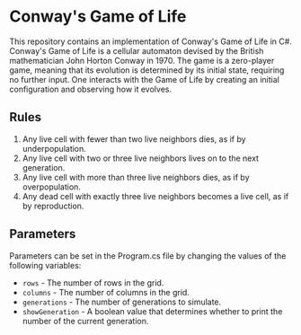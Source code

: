 # Conway's Game of Life

This repository contains an implementation of Conway's Game of Life in C#. Conway's Game of Life is a cellular automaton devised by the British mathematician John Horton Conway in 1970. The game is a zero-player game, meaning that its evolution is determined by its initial state, requiring no further input. One interacts with the Game of Life by creating an initial configuration and observing how it evolves.

## Rules

1. Any live cell with fewer than two live neighbors dies, as if by underpopulation.
2. Any live cell with two or three live neighbors lives on to the next generation.
3. Any live cell with more than three live neighbors dies, as if by overpopulation.
3. Any dead cell with exactly three live neighbors becomes a live cell, as if by reproduction.

## Parameters

Parameters can be set in the Program.cs file by changing the values of the following variables:

- `rows` - The number of rows in the grid.
- `columns` - The number of columns in the grid.
- `generations` - The number of generations to simulate.
- `showGeneration` - A boolean value that determines whether to print the number of the current generation.
